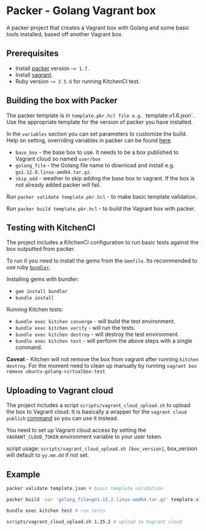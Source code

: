 # Packer - Golang Vagrant box

A packer project that creates a Vagrant box with Golang and some basic tools installed, based off another Vagrant box.

## Prerequisites

* Install [packer](https://www.packer.io/downloads.html) version `~> 1.7`.
* Install [vagrant](https://www.vagrantup.com/downloads.html).
* Ruby version `~> 2.5.6` for running KitchenCI test.

## Building the box with Packer

The packer template is in `template.pkr.hcl file e.g. `template.v1.6.json`. Use the appropriate template for the version of packer you have installed.

In the `variables` section you can set parameters to customize the build. Help on setting, overriding variables in packer can be found [here](https://www.packer.io/docs/templates/user-variables.html#setting-variables).

* `base_box`  - the base box to use. It needs to be a box published to Vagrant cloud so named `user/box`
* `golang_file` - the Golang file name to download and install e.g. `go1.12.9.linux-amd64.tar.gz`.
* `skip_add` - weather to skip adding the base box to vagrant. If the box is not already added packer will fail.

Run `packer validate template.pkr.hcl` - to make basic template validation.

Run `packer build template.pkr.hcl` - to build the Vagrant box with packer.

## Testing with KitchenCI

The project includes a KitchenCI configuration to run basic tests against the box outputted from packer.

To run it you need to install the gems from the `Gemfile`. Its recommended to use ruby [`bundler`](https://bundler.io/).

Installing gems with bundler:

* `gem install bundler`
* `bundle install`

Running Kitchen tests:

* `bundle exec kitchen converge` - will build the test environment.
* `bundle exec kitchen verify` - will run the tests.
* `bundle exec kitchen destroy` - will destroy the test environment.
* `bundle exec kitchen test` - will perform the above steps with a single command.

**Caveat** - Kitchen will not remove the box from vagrant after running `kitchen destroy`. For the moment need to clean up manually by running `vagrant box remove ubuntu-golang-virtualbox-test`

## Uploading to Vagrant cloud

The project includes a script `scripts/vagrant_cloud_upload.sh` to upload the box to Vagrant cloud. It is basically a wrapper for the `vagrant cloud publish` [command](https://www.vagrantup.com/docs/cli/cloud.html#cloud-publish) so you can use it instead.

You need to set up Vagrant cloud access by setting the `VAGRANT_CLOUD_TOKEN` environment variable to your user token.

script usage: `scripts/vagrant_cloud_upload.sh [box_version]`, box_version will default to `yy.mm.dd` if not set.

## Example

```bash
packer validate template.json # basic template validation

packer build -var 'golang_file=go1.15.2.linux-amd64.tar.gz' template.v1.6json   # build the box with packer, setting the golang_ver variable.

bundle exec kitchen test # run tests

scripts/vagrant_cloud_upload.sh 1.15.2 # upload to Vagrant cloud
```
